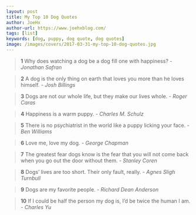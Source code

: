 ```yaml
---
layout: post
title: My Top 10 Dog Quotes
author: JoeHx
author-url: https://www.joehxblog.com/
tags: [list]
keywords: [dog, puppy, dog quote, dog quotes]
image: /images/covers/2017-03-31-my-top-10-dog-quotes.jpg
---
```


> **1** Why does watching a dog be a dog fill one with happiness? *- Jonathan Safran*

> **2** A dog is the only thing on earth that loves you more than he loves himself. *- Josh Billings*

> **3** Dogs are not our whole life, but they make our lives whole. *- Roger Caras*

> **4** Happiness is a warm puppy. *- Charles M. Schulz*

> **5** There is no psychiatrist in the world like a puppy licking your face. *- Ben Williams*

> **6** Love me, love my dog. *- George Chapman*

> **7** The greatest fear dogs know is the fear that you will not come back when you go out the door without them. *- Stanley Coren*

> **8** Dogs’ lives are too short. Their only fault, really. *- Agnes Sligh Turnbull*

> **9** Dogs are my favorite people. *- Richard Dean Anderson*

> **10** If I could be half the person my dog is, I’d be twice the human I am. *- Charles Yu*
